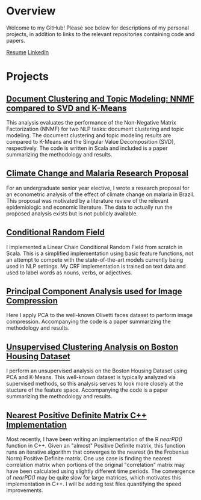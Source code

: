 # Overview
Welcome to my GitHub! Please see below for descriptions of my personal projects, in addition to links to the relevant repositories containing code and papers. 

[Resume](https://github.com/arob5/resume/blob/main/Andrew%20Roberts%20Resume.pdf)
[LinkedIn](www.linkedin.com/in/andrew-roberts5)

# Projects

## [Document Clustering and Topic Modeling: NNMF compared to SVD and K-Means](https://github.com/arob5/document-clustering-and-topic-modeling-paper.git)
This analysis evaluates the performance of the Non-Negative Matrix Factorization (NNMF) for two NLP tasks: document clustering and topic modeling. The document clustering and topic modeling results are compared to K-Means and the Singular Value Decomposition (SVD), respectively. The code is written in Scala and included is a paper summarizing the methodology and results.  

## [Climate Change and Malaria Research Proposal](https://github.com/arob5/climate-change-and-malaria-research-proposal.git)
For an undergraduate senior year elective, I wrote a research proposal for an econometric analysis of the effect of climate change on malaria in Brazil. This proposal was motivated by a literature review of the relevant epidemiologic and economic literature. The data to actually run the proposed analysis exists but is not publicly available.

## [Conditional Random Field](https://github.com/arob5/conditional-random-field.git)  
I implemented a Linear Chain Conditional Random Field from scratch in Scala. This is a simplified implementation using basic feature functions, not an attempt to compete with the state-of-the-art models currently being used in NLP settings. My CRF implementation is trained on text data and used to label words as nouns, verbs, or adjectives. 

## [Principal Component Analysis used for Image Compression](https://github.com/arob5/PCA-Image-Compression.git)
Here I apply PCA to the well-known Olivetti faces dataset to perform image compression. Accompanying the code is a paper summarizing the methodology and results. 

## [Unsupervised Clustering Analysis on Boston Housing Dataset](https://github.com/arob5/boston-housing-data-clustering-analysis.git)
I perform an unsupervised analysis on the Boston Housing Dataset using PCA and K-Means. This well-known dataset is typically analyzed via supervised methods, so this analysis serves to look more closely at the stucture of the feature space. Accompanying the code is a paper summarizing the methodology and results.

## [Nearest Positive Definite Matrix C++ Implementation](https://github.com/arob5/nearest-pd-matrix-rcpp.git)
Most recently, I have been writing an implementation of the R *nearPD()* function in C++. Given an "almost" Positive Definite matrix, this function runs an iterative algorithm that converges to the nearest (in the Frobenius Norm) Positive Definite matrix. One use case is finding the nearest correlation matrix when portions of the original "correlation" matrix may have been calculated using slightly different time periods. The convergence of *nearPD()* may be quite slow for large matrices, which motivates this implementation in C++. I will be adding test files quantifying the speed improvements. 

<!--
**arob5/arob5** is a ✨ _special_ ✨ repository because its `README.md` (this file) appears on your GitHub profile.

Here are some ideas to get you started:

- 🔭 I’m currently working on ...
- 🌱 I’m currently learning ...
- 👯 I’m looking to collaborate on ...
- 🤔 I’m looking for help with ...
- 💬 Ask me about ...
- 📫 How to reach me: ...
- 😄 Pronouns: ...
- ⚡ Fun fact: ...
-->
